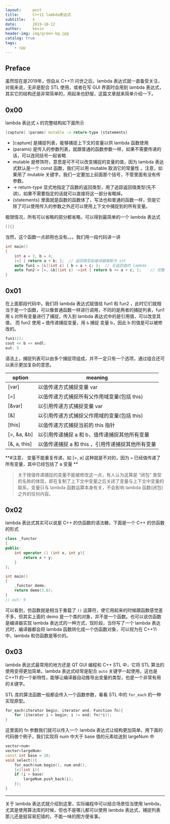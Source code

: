 ```yaml
---
layout:     post
title:      C++11 lambda表达式
subtitle:   λ
date:       2019-10-12
author:     kevin
header-img: img/green-bg.jpg
catalog: true
tags:
    - cpp
---
```


 

## Preface



虽然现在是2019年，但自从 C++11 问世之后，lambda 表达式就一直备受关注，对我来说，无非是配合 STL 使用，或者在写 GUI 界面时会用到 lambda 表达式，其实它的结构还是非常简单的，用起来也舒服，这篇文章就来简单介绍一下。



## 0x00



lambda 表达式 `λ` 的完整结构如下面所示



```cpp
[capture] (params) mutable -> return-type {statements}
```



* [capture] 是捕捉列表，能够捕捉上下文的变量以供 lambda 函数使用
* (params) 是传入的参数列表，就跟普通的函数参数一样，如果不需要传递的话，可以连同括号一起省略
* mutable 是修饰符，意思是可不可以改变捕捉的变量的值，因为 lambda 表达式默认是一个 const 函数，我们可以用 mutable 取消它的常量性 。注意，如果用了 mutable 关键字，我们一定要加上前面那个括号，不管里面有没有传参数。
* -> return-type 显式地指定了函数的返回类型，用了追踪返回值类型(先不讲)，如果不需要指定的话就可以直接将这一部分省略掉。
* {statements} 里面就是函数的函数体了，写法也和普通的函数一样，但是它除了可以使用传入的参数之外还可以使用上下文中捕捉到的所有变量。



极限情况，所有可以省略的部分都省略，可以得到最简单的一个 lambda 表达式



```cpp
[]{}
```



当然，这个函数一点卵用也没有。。。我们用一段代码讲一讲



```cpp
int main()
{
	int a = 3, b = 4;
	[=] { return a + b; };	// 返回类型由编译器推断为 int
	auto fun1 = [&](int c) { b = a + c; };	// 无返回值的 lambda
	auto fun2 = [=, &b](int c) ->int { return b += a + c; };	// 完整的 lambda 表达式
}
```



## 0x01



在上面那段代码中，我们将 lambda 表达式赋值给 fun1 和 fun2 ，此时它们就相当于是一个函数，可以像普通函数一样进行调用，不同的是两者的捕捉列表，fun1 用 `&` 对所有变量进行了捕捉，传入到 lambda 表达式中的是引用值，可以改变其值， 而 fun2 使用 `=` 值传递捕捉变量，用 `&` 捕捉 变量 b，因此 b 的值是可以被修改的。



```cpp
fun1(2);
cout << b << endl;
out: 5
```



语法上，捕捉列表可以由多个捕捉项组成，并不一定只有一个选项，通过组合还可以表示更加复杂的意思。



| option       | meaning                                           |
| ------------ | ------------------------------------------------- |
| [var]        | 以值传递方式捕捉变量 var                          |
| [=]          | 以值传递方式捕捉所有父作用域变量(包括 this)       |
| [&var]       | 以引用传递方式捕捉变量 var                        |
| [&]          | 以引用传递方式捕捉父作用域的变量(包括 this)       |
| [this]       | 以值传递方式捕捉当前的 this 指针                  |
| [=, &a, &b]  | 以引用传递捕捉 a 和 b，值传递捕捉其他所有变量     |
| [&, a, this] | 以值传递捕捉 a 和 this ，引用传递捕捉其他所有变量 |



**#注意， 变量不能重复传递，如 [=, a] 这种就是不对的，因为 `=` 已经值传递了所有变量，其中已经包括了 a 变量 **



> 关于按值传递捕捉的变量不能被修改这一点，有人认为这算是 “闭包” 类型的名称的体现，即在复制了上下文中变量之后关闭了变量与上下文中变量的联系，变量只与 lambda 函数运算本身有关，不会影响 lambda 函数(闭包)之外的任何内容。



## 0x02



lambda 表达式其实可以说是 C++ 的仿函数的语法糖，下面是一个 C++ 的仿函数的形式



```cpp
class _functor
{
public:
    int operator () (int x, int y){
        return x + y;
    }
};

int main()
{
    _functor demo;
    return demo(3,6);
}
// out: 9
```



可以看到，仿函数就是相当于重载了 `()` 运算符，使它用起来的时候跟函数感觉差不多，但其实上面的 demo 是一个类的对象，并不是一个函数。也可以说仿函数是编译器实现 lambda 表达式的一种方式，现阶段，当你写了一个 lambda 表达式时，编译器都会将 lambda 函数转化成一个仿函数对象，可以视为在 C++11 中，lambda 和仿函数是等价的。



## 0x03



lambda 表达式最常用的地方还是 QT GUI 编程和 C++ STL 中，它将 STL 算法的使用变得更加简单。lambda 表达式经常是配合 `auto` 关键字一起使用，这也是 C++11 的一个新特性，能够让编译器自动推导出变量的类型，也是一个非常有用的关键字。



STL 库的算法函数一般都会传入一个函数参数，看看 STL 中的 `for_each` 的一种实现原型。



```cpp
for_each(iterator begin, iterator end, Function fn){
	for (iterator i = begin; i != end; fn(*i));
}
```



这里面的 fn 参数我们就可以传入一个 lambda 表达式让结构更加简单。用下面的代码做个例子，我们实现将 num 中大于 base 值的元素给送到 largeNum 中

```cpp
vector<num>
vector<largeNum>
const int base = 10;
void select(){
	for_each(num.begin(), num.end(), 
	[=](int i){
	if (i > base)
		largeNum.push_back(i);
	});
}
```



---



关于 lambda 表达式就介绍到这里，实际编程中可以结合场景恰当使用 lambda，尤其是使用算法库的时候，但也不是哪儿都可以使用 lambda 表达式，捕捉列表那儿还是挺容易犯错的，不能一味的图方便省事。





